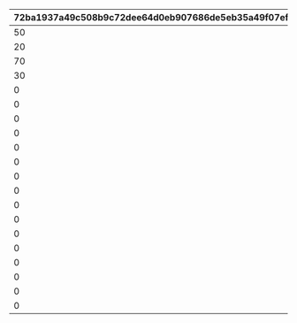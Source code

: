 |72ba1937a49c508b9c72dee64d0eb907686de5eb35a49f07ef08f61df1f17ca6|3ac873451de19aed832ba34ada55bb2afa8240de290941cd4b479f1c6038ce6f|77dd177464c00d7952b1a17dcb59d5e261cbd91f4f5a6bda8bbfccc044440630|96a5eaf43a73e0230f0dbd60f32f7d22ddffdd8e2c074525fcf644db4ca6f2eb|c5e5a7dadb3bc252f42c2c827d300debff3bd822559c4b476387a0b20a55ea3a|74c1dd48d1584c95c867a47f039a2225de0910d4d3e004eef8071016a503f1f2|060ed84eb315e28c45231be443840ee368290f03cfd07f51bd258e240f4fdf89|
| --- | --- | --- | --- | --- | --- | --- |
|50|1|0|1|0|50|9999999|
|20|2|0|2|0|80|9999999|
|70|3|0|3|0|30|2000|
|30|3|0|4|30|40|5000|
|0|3|20|5|40|40|10000|
|0|3|30|6|40|30|15000|
|0|3|35|7|40|25|20000|
|0|3|40|8|40|20|25000|
|0|3|45|9|40|15|30000|
|0|3|50|10|40|10|35000|
|0|3|55|11|35|10|40000|
|0|3|60|12|35|5|45000|
|0|3|65|13|30|5|50000|
|0|3|70|14|30|0|55000|
|0|3|75|15|25|0|60000|
|0|3|80|16|20|0|65000|
|0|3|85|17|15|0|70000|
|0|3|90|18|10|0|75000|
|0|3|95|19|5|0|80000|
|0|3|100|20|0|0|9999999|